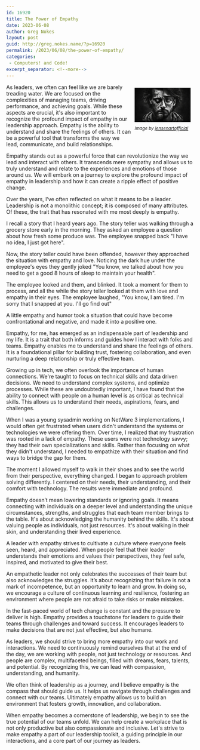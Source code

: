 ```yaml
---
id: 16920
title: The Power of Empathy
date: 2023-06-08
author: Greg Nokes
layout: post
guid: http://greg.nokes.name/?p=16920
permalink: /2023/06/08/the-power-of-empathy/
categories:
 - Computers! and Code!
excerpt_separator: <!--more-->
---
```

<div style="float: right; padding: 10px 10px 10px 10px;"><img src="/binaries/2023/06/empathy.jpeg" width="150" alt="Empathy"><br />
<sub><i>Image by <a href="https://pixabay.com/users/jensenartofficial-31380959//">jensenartofficial</a></i></sub></div>

As leaders, we often can feel like we are barely treading water. We are focused on the complexities of managing teams, driving performance, and achieving goals. While these aspects are crucial, it's also important to recognize the profound impact of empathy in our leadership approach. Empathy is the ability to understand and share the feelings of others. It can be a powerful tool that transforms the way we lead, communicate, and build relationships.

Empathy stands out as a powerful force that can revolutionize the way we lead and interact with others. It transcends mere sympathy and allows us to truly understand and relate to the experiences and emotions of those around us. We will embark on a journey to explore the profound impact of empathy in leadership and how it can create a ripple effect of positive change.

<!--more-->

Over the years, I’ve often reflected on what it means to be a leader. Leadership is not a monolithic concept; it is composed of many attributes. Of these, the trait that has resonated with me most deeply is empathy.

I recall a story that I heard years ago. The story teller was walking through a grocery store early in the morning. They asked an employee a question about how fresh some produce was. The employee snapped back "I have no idea, I just got here".

Now, the story teller could have been offended, however they approached the situation with empathy and love. Noticing the dark hue under the employee's eyes they gently joked "You know, we talked about how you need to get a good 8 hours of sleep to maintain your health".

The employee looked and them, and blinked. It took a moment for them to process, and all the while the story teller looked at them with love and empathy in their eyes. The employee laughed, "You know, I am tired. I'm sorry that I snapped at you. I'll go find out"

A little empathy and humor took a situation that could have become confrontational and negative, and made it into a positive one.

Empathy, for me, has emerged as an indispensable part of leadership and my life. It is a trait that both informs and guides how I interact with folks and teams. Empathy enables me to understand and share the feelings of others. It is a foundational pillar for building trust, fostering collaboration, and even nurturing a deep relationship or truly effective team.

Growing up in tech, we often overlook the importance of human connections. We're taught to focus on technical skills and data driven decisions. We need to understand complex systems, and optimize processes. While these are undoubtedly important, I have found that the ability to connect with people on a human level is as critical as technical skills. This allows us to understand their needs, aspirations, fears, and challenges.

When I was a young sysadmin working on NetWare 3 implementations, I would often get frustrated when users didn't understand the systems or technologies we were offering them. Over time, I realized that my frustration was rooted in a lack of empathy. These users were not technology savvy; they had their own specializations and skills. Rather than focusing on what they didn't understand, I needed to empathize with their situation and find ways to bridge the gap for them.

The moment I allowed myself to walk in their shoes and to see the world from their perspective, everything changed. I began to approach problem solving differently. I centered on their needs, their understanding, and their comfort with technology. The results were immediate and profound.

Empathy doesn’t mean lowering standards or ignoring goals. It means connecting with individuals on a deeper level and understanding the unique circumstances, strengths, and struggles that each team member brings to the table. It's about acknowledging the humanity behind the skills. It's about valuing people as individuals, not just resources. It's about walking in their skin, and understanding their lived experience.

A leader with empathy strives to cultivate a culture where everyone feels seen, heard, and appreciated. When people feel that their leader understands their emotions and values their perspectives, they feel safe, inspired, and motivated to give their best.

An empathetic leader not only celebrates the successes of their team but also acknowledges the struggles. It’s about recognizing that failure is not a mark of incompetence, but an opportunity to learn and grow. In doing so, we encourage a culture of continuous learning and resilience, fostering an environment where people are not afraid to take risks or make mistakes.

In the fast-paced world of tech change is constant and the pressure to deliver is high. Empathy provides a touchstone for leaders to guide their teams through challenges and toward success. It encourages leaders to make decisions that are not just effective, but also humane.

As leaders, we should strive to bring more empathy into our work and interactions. We need to continuously remind ourselves that at the end of the day, we are working with people, not just technology or resources. And people are complex, multifaceted beings, filled with dreams, fears, talents, and potential. By recognizing this, we can lead with compassion, understanding, and humanity.

We often think of leadership as a journey, and I believe empathy is the compass that should guide us. It helps us navigate through challenges and connect with our teams. Ultimately empathy allows us to build an environment that fosters growth, innovation, and collaboration.

When empathy becomes a cornerstone of leadership, we begin to see the true potential of our teams unfold. We can help create a workplace that is not only productive but also compassionate and inclusive. Let's strive to make empathy a part of our leadership toolkit, a guiding principle in our interactions, and a core part of our journey as leaders.